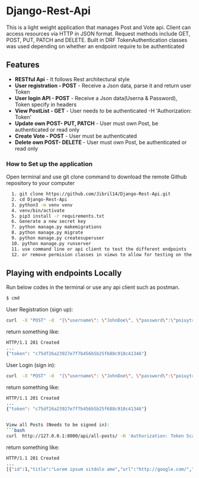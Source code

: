 # Django-Rest-Api

This is a light weight application that manages Post and Vote api. Client can access resources via HTTP in JSON format. Request methods include GET, POST, PUT, PATCH and DELETE. Built in DRF TokenAuthentication classes was used depending on whether an endpoint require to be authenticated


## Features

 - **RESTful Api** - It follows Rest architectural style
 - **User registration - POST** - Receive a Json data, parse it and return user Token
 - **User login API - POST** - Receive a Json data(Userna & Password), Token specify in headers
 - **View PostList - GET** - User needs to be authenticated -H 'Authorization: Token'
 - **Update own POST- PUT, PATCH** - User must own Post, be authenticated or read only
 - **Create Vote - POST** - User must be authenticated
 - **Delete own POST- DELETE** - User must own Post, be authenticated or read only


### How to Set up the application

Open terminal and use git clone command to download the remote Github repository to your computer

```bash
  1. git clone https://github.com/Jibril14/Django-Rest-Api.git
  2. cd Django-Rest-Api
  3. python3 -m venv venv
  4. venv/bin/activate
  5. pip3 install -r requirements.txt
  6. Generate a new secret key
  7. python manage.py makemigrations
  8. python manage.py migrate
  9. python manage.py createsuperuser
  10. python manage.py runserver
  11. use command line or api client to test the different endpoints
  12. or remove permision classes in views to allow for testing on the DRF web browsable API
```


## Playing with endpoints Locally

Run below codes in the terminal or use any api client such as postman.

```bash
$ cmd
```

User Registration (sign up):
```bash
curl  -X "POST" -d  "{\"username\": \"JohnDoe\", \"password\":\"poiuytrewq\"}" -H 'Content-Type: application/json'  http://127.0.0.1:8000/api/user/register/

```

 return something like:
```bash
HTTP/1.1 201 Created
...
{"token": "c75df26a23927e7f7b456b5b25f688c910c41346"}
```

User Login (sign in):
```bash
curl  -X "POST" -d  "{\"username\": \"JohnDoe\", \"password\":\"poiuytrewq\"}" -H 'Content-Type: application/json'  http://127.0.0.1:8000/api/user/login/


```

 return something like:
```bash
HTTP/1.1 201 Created
...
{"token": "c75df26a23927e7f7b456b5b25f688c910c41346"}


View all Posts (Needs to be signed in):
```bash
curl  http://127.0.0.1:8000/api/all-posts/ -H 'Authorization: Token 5ca989e6b40a98117da304f2b188c84dd7a33527

```
 return something like:
```bash
HTTP/1.1 201 Created
...
[{"id":1,"title":"Lorem ipsum sitdolo ame","url":"http://google.com/","poster":"John", "createdon":"2021-01-09T08:26:34.536046Z","all_votes":2},{"id":2,"title":"Lorem ipsum sitdolo ame","url":"http://garrypoter.com/","poster":"Doe","createdon":"2021-01-09T08:46:34.536046Z","all_votes":0}, }]

```
